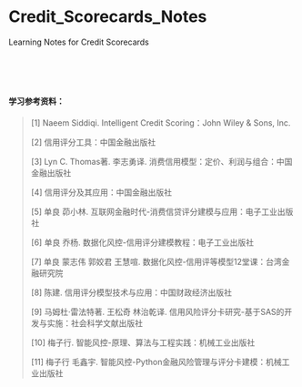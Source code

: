# Credit_Scorecards_Notes
 Learning Notes for Credit Scorecards

<br/>

<br/>

<br/>

#### 学习参考资料：

> [1] Naeem Siddiqi. Intelligent Credit Scoring：John Wiley & Sons, Inc.
>
> [2] 信用评分工具：中国金融出版社
>
> [3] Lyn C. Thomas著. 李志勇译. 消费信用模型：定价、利润与组合：中国金融出版社
>
> [4] 信用评分及其应用：中国金融出版社
>
> [5] 单良 茆小林. 互联网金融时代-消费信贷评分建模与应用：电子工业出版社
>
> [6] 单良 乔杨. 数据化风控-信用评分建模教程：电子工业出版社
>
> [7] 单良 蒙志伟 郭姣君 王慧喧. 数据化风控-信用评等模型12堂课：台湾金融研究院
>
> [8] 陈建. 信用评分模型技术与应用：中国财政经济出版社
>
> [9] 马姆杜·雷法特著. 王松奇 林治乾译. 信用风险评分卡研究-基于SAS的开发与实施：社会科学文献出版社
>
> [10] 梅子行. 智能风控-原理、算法与工程实践：机械工业出版社
>
> [11] 梅子行 毛鑫宇. 智能风控-Python金融风险管理与评分卡建模：机械工业出版社
>
> 